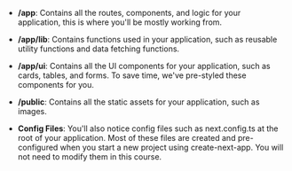 - **/app**: Contains all the routes, components, and logic for your application, this is where you'll be mostly working from.

- **/app/lib**: Contains functions used in your application, such as reusable utility functions and data fetching functions.

- **/app/ui**: Contains all the UI components for your application, such as cards, tables, and forms. To save time, we've pre-styled these components for you.

- **/public**: Contains all the static assets for your application, such as images.

- **Config Files**: You'll also notice config files such as next.config.ts at the root of your application. Most of these files are created and pre-configured when you start a new project using create-next-app. You will not need to modify them in this course.